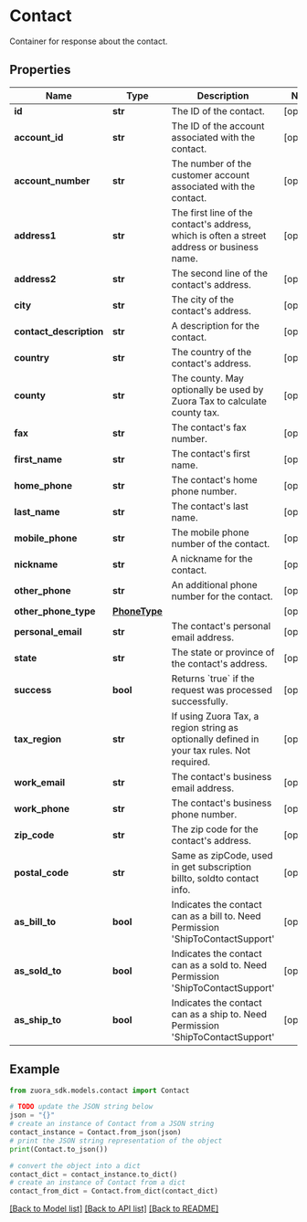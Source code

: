# Contact

Container for response about the contact. 

## Properties

Name | Type | Description | Notes
------------ | ------------- | ------------- | -------------
**id** | **str** | The ID of the contact.  | [optional] 
**account_id** | **str** | The ID of the account associated with the contact.  | [optional] 
**account_number** | **str** | The number of the customer account associated with the contact.  | [optional] 
**address1** | **str** | The first line of the contact&#39;s address, which is often a street address or business name.  | [optional] 
**address2** | **str** | The second line of the contact&#39;s address.  | [optional] 
**city** | **str** | The city of the contact&#39;s address.  | [optional] 
**contact_description** | **str** | A description for the contact.  | [optional] 
**country** | **str** | The country of the contact&#39;s address.  | [optional] 
**county** | **str** | The county. May optionally be used by Zuora Tax to calculate county tax.  | [optional] 
**fax** | **str** | The contact&#39;s fax number.  | [optional] 
**first_name** | **str** | The contact&#39;s first name.  | [optional] 
**home_phone** | **str** | The contact&#39;s home phone number.  | [optional] 
**last_name** | **str** | The contact&#39;s last name.  | [optional] 
**mobile_phone** | **str** | The mobile phone number of the contact.  | [optional] 
**nickname** | **str** | A nickname for the contact.  | [optional] 
**other_phone** | **str** | An additional phone number for the contact.  | [optional] 
**other_phone_type** | [**PhoneType**](PhoneType.md) |  | [optional] 
**personal_email** | **str** | The contact&#39;s personal email address.  | [optional] 
**state** | **str** | The state or province of the contact&#39;s address.  | [optional] 
**success** | **bool** | Returns &#x60;true&#x60; if the request was processed successfully.  | [optional] 
**tax_region** | **str** | If using Zuora Tax, a region string as optionally defined in your tax rules. Not required.  | [optional] 
**work_email** | **str** | The contact&#39;s business email address.  | [optional] 
**work_phone** | **str** | The contact&#39;s business phone number.  | [optional] 
**zip_code** | **str** | The zip code for the contact&#39;s address.  | [optional] 
**postal_code** | **str** | Same as zipCode, used in get subscription billto, soldto contact info.  | [optional] 
**as_bill_to** | **bool** | Indicates the contact can as a bill to. Need Permission &#39;ShipToContactSupport&#39;  | [optional] 
**as_sold_to** | **bool** | Indicates the contact can as a sold to. Need Permission &#39;ShipToContactSupport&#39;  | [optional] 
**as_ship_to** | **bool** | Indicates the contact can as a ship to. Need Permission &#39;ShipToContactSupport&#39;  | [optional] 

## Example

```python
from zuora_sdk.models.contact import Contact

# TODO update the JSON string below
json = "{}"
# create an instance of Contact from a JSON string
contact_instance = Contact.from_json(json)
# print the JSON string representation of the object
print(Contact.to_json())

# convert the object into a dict
contact_dict = contact_instance.to_dict()
# create an instance of Contact from a dict
contact_from_dict = Contact.from_dict(contact_dict)
```
[[Back to Model list]](../README.md#documentation-for-models) [[Back to API list]](../README.md#documentation-for-api-endpoints) [[Back to README]](../README.md)


